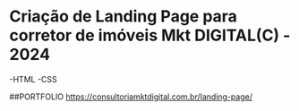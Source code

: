 # Criação de Landing Page para corretor de imóveis Mkt DIGITAL(C) - 2024

-HTML
-CSS

##PORTFOLIO  https://consultoriamktdigital.com.br/landing-page/
